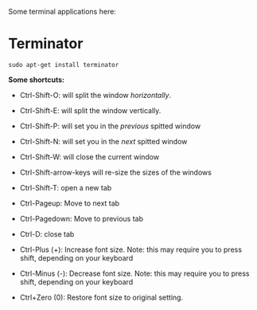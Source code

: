 Some terminal applications here:

Terminator
==========

    sudo apt-get install terminator


__Some shortcuts:__


- Ctrl-Shift-O: will split the window _horizontally_.
- Ctrl-Shift-E: will split the window vertically.


- Ctrl-Shift-P: will set you in the _previous_ spitted window
- Ctrl-Shift-N: will set you in the _next_ spitted window
- Ctrl-Shift-W: will close the current window


- Ctrl-Shift-arrow-keys will re-size the sizes of the windows


- Ctrl-Shift-T: open a new tab
- Ctrl-Pageup: Move to next tab
- Ctrl-Pagedown: Move to previous tab
- Ctrl-D: close tab

- Ctrl-Plus (+): Increase  font  size. Note: this may require you to press shift, depending on your keyboard
- Ctrl-Minus (-): Decrease font size. Note: this may require you to  press  shift, depending   on your  keyboard
- Ctrl+Zero (0): Restore font size to original setting.

